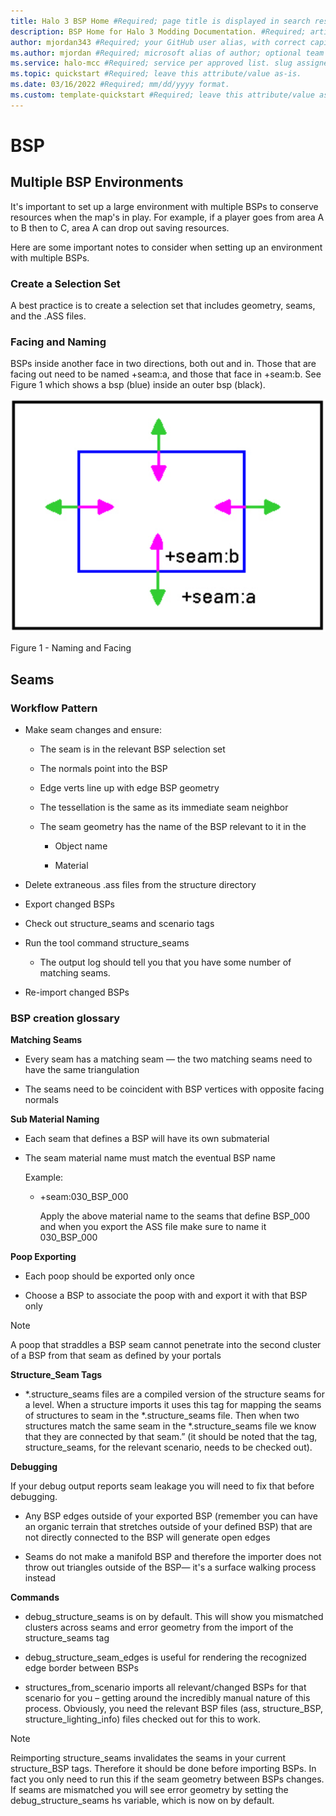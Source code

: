 ```yaml
---
title: Halo 3 BSP Home #Required; page title is displayed in search results. Include the brand.
description: BSP Home for Halo 3 Modding Documentation. #Required; article description that is displayed in search results. 
author: mjordan343 #Required; your GitHub user alias, with correct capitalization.
ms.author: mjordan #Required; microsoft alias of author; optional team alias.
ms.service: halo-mcc #Required; service per approved list. slug assigned by ACOM.
ms.topic: quickstart #Required; leave this attribute/value as-is.
ms.date: 03/16/2022 #Required; mm/dd/yyyy format.
ms.custom: template-quickstart #Required; leave this attribute/value as-is.
---
```


# BSP

## **Multiple BSP Environments**

It's important to set up a large environment with multiple BSPs to conserve resources when the map's in play. For example, if a player goes from area A to B then to C, area A can drop out saving resources.

Here are some important notes to consider when setting up an environment with multiple BSPs.

### **Create a Selection Set**

A best practice is to create a selection set that includes geometry, seams, and the .ASS files.

### **Facing and Naming**

BSPs inside another face in two directions, both out and in. Those that are facing out need to be named +seam:a, and those that face in +seam:b. See Figure 1 which shows a bsp (blue) inside an outer bsp (black).

![Diagram showing a square with arrows on each side. Arrows pointed out are named + seam A while arrows pointing inwards are named + seam B.](./media/H3_BSP_NamingAndFacing.png)

Figure 1 - Naming and Facing

## **Seams**

### **Workflow Pattern**

- Make seam changes and ensure:

    - The seam is in the relevant BSP selection set

    - The normals point into the BSP

    - Edge verts line up with edge BSP geometry

    - The tessellation is the same as its immediate seam neighbor

    - The seam geometry has the name of the BSP relevant to it in the

        - Object name

        - Material

- Delete extraneous .ass files from the structure directory

- Export changed BSPs

- Check out structure_seams and scenario tags

- Run the tool command structure_seams

    - The output log should tell you that you have some number of matching seams.

- Re-import changed BSPs

### **BSP creation glossary**

**Matching Seams**

- Every seam has a matching seam — the two matching seams need to have the same triangulation

- The seams need to be coincident with BSP vertices with opposite facing normals

**Sub Material Naming**

- Each seam that defines a BSP will have its own submaterial

- The seam material name must match the eventual BSP name

    Example:

    - +seam:030_BSP_000

        Apply the above material name to the seams that define BSP_000 and when you export the ASS file make sure to name it 030_BSP_000

**Poop Exporting**

- Each poop should be exported only once

- Choose a BSP to associate the poop with and export it with that BSP only

> [!NOTE]
> A poop that straddles a BSP seam cannot penetrate into the second cluster of a BSP from that seam as defined by your portals

**Structure_Seam Tags**

- *.structure_seams files are a compiled version of the structure seams for a level.  When a structure imports it uses this tag for mapping the seams of structures to seam in the *.structure_seams file.  Then when two structures match the same seam in the *.structure_seams file we know that they are connected by that seam.” (it should be noted that the tag, structure_seams, for the relevant scenario, needs to be checked out).

**Debugging**

If your debug output reports seam leakage you will need to fix that before debugging.

- Any BSP edges outside of your exported BSP (remember you can have an organic terrain that stretches outside of your defined BSP) that are not directly connected to the BSP will generate open edges

- Seams do not make a manifold BSP and therefore the importer does not throw out triangles outside of the BSP— it's a surface walking process instead

**Commands**

- debug_structure_seams is on by default. This will show you mismatched clusters across seams and error geometry from the import of the structure_seams tag

- debug_structure_seam_edges is useful for rendering the recognized edge border between BSPs

- structures_from_scenario imports all relevant/changed BSPs for that scenario for you – getting around the incredibly manual nature of this process.  Obviously, you need the relevant BSP files (ass, structure_BSP, structure_lighting_info) files checked out for this to work.

>[!NOTE]
> Reimporting structure_seams invalidates the seams in your current structure_BSP tags. Therefore it should be done before importing BSPs. In fact you only need to run this if the seam geometry between BSPs changes. If seams are mismatched you will see error geometry by setting the debug_structure_seams hs variable, which is now on by default.

